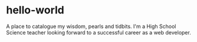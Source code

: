 # hello-world
A place to catalogue my wisdom, pearls and tidbits. 
I'm a High School Science teacher looking forward to a successful career as a web developer.
